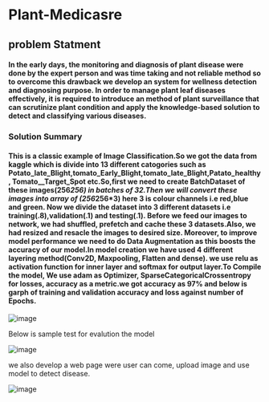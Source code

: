 # Plant-Medicasre

## problem Statment 
#### In the early days, the monitoring and diagnosis of plant disease were done by the expert person and was time taking and not reliable method so to overcome this drawback we develop an system for wellness detection and diagnosing purpose. In order to manage plant leaf diseases effectively, it is required to introduce an method of plant surveillance that can scrutinize plant condition and apply the knowledge-based solution to detect and classifying various diseases.

### Solution Summary

#### This is a classic example of Image Classification.So we got the data from kaggle which is divide into 13 different catogories such as Potato_late_Blight,tomato_Early_Blight,tomato_late_Blight,Patato_healthy, Tomato__Target_Spot etc.So,first we need to create BatchDataset of these images(256*256) in batches of 32.Then we will convert these images into array of (256*256*3) here 3 is colour channels i.e red,blue and green. Now we divide the dataset into 3 different datasets i.e training(.8),validation(.1) and testing(.1). Before we feed our images to network, we had shuffled, prefetch and cache these 3 datasets.Also, we had resized and resacle the images to desired size. Moreover, to improve model performance we need to do Data Augmentation as this boosts the accuracy of our model.In model creation we have used 4 different layering method(Conv2D, Maxpooling, Flatten and dense). we use relu as activation function for inner layer and softmax for output layer.To Compile the model, We use adam as Optimizer, SparseCategoricalCrossentropy for losses, accuracy as a metric.we got accuracy as 97% and below is garph of training and validation accuracy and loss against number of Epochs.

![image](https://user-images.githubusercontent.com/43174715/172567503-64397254-1752-4d1a-99d9-2480c6a3bf7d.png)

Below is sample test for evalution the model

![image](https://user-images.githubusercontent.com/43174715/172567973-cf1e548a-600c-4d89-ac80-f45e2b78e9f7.png)

we also develop a web page were user can come, upload image and use model to detect disease.

![image](https://user-images.githubusercontent.com/43174715/172568272-c1891f38-ca92-4f96-9e7c-098aa99b9c8d.png)

